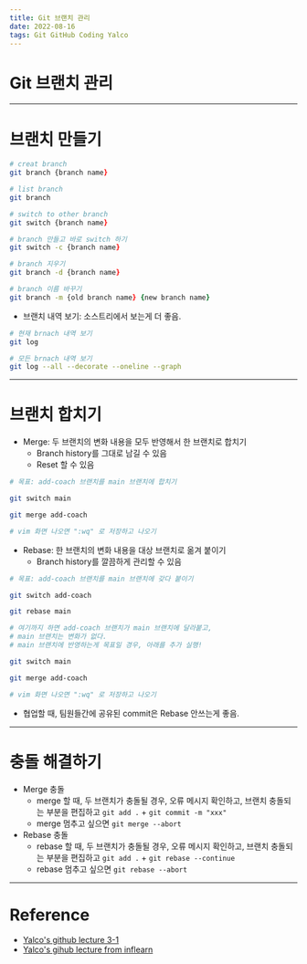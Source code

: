 ```yaml
---
title: Git 브랜치 관리
date: 2022-08-16
tags: Git GitHub Coding Yalco
---
```


# Git 브랜치 관리

---

# 브랜치 만들기

```zsh
# creat branch
git branch {branch name}

# list branch
git branch

# switch to other branch
git switch {branch name}
```

```zsh
# branch 만들고 바로 switch 하기
git switch -c {branch name}
```

```zsh
# branch 지우기
git branch -d {branch name}

# branch 이름 바꾸기 
git branch -m {old branch name} {new branch name}
```

- 브랜치 내역 보기: 소스트리에서 보는게 더 좋음.

```zsh
# 현재 brnach 내역 보기
git log

# 모든 brnach 내역 보기
git log --all --decorate --oneline --graph
```

---

# 브랜치 합치기

- Merge: 두 브랜치의 변화 내용을 모두 반영해서 한 브랜치로 합치기
	- Branch history를 그대로 남길 수 있음
	- Reset 할 수 있음

```zsh
# 목표: add-coach 브랜치를 main 브랜치에 합치기

git switch main

git merge add-coach

# vim 화면 나오면 ":wq" 로 저장하고 나오기 

```

- Rebase: 한 브랜치의 변화 내용을 대상 브랜치로 옮겨 붙이기
	- Branch history를 깔끔하게 관리할 수 있음

```zsh
# 목표: add-coach 브랜치를 main 브랜치에 갖다 붙이기

git switch add-coach

git rebase main

# 여기까지 하면 add-coach 브랜치가 main 브랜치에 달라붙고,
# main 브랜치는 변화가 없다.
# main 브랜치에 반영하는게 목표일 경우, 아래를 추가 실행!

git switch main

git merge add-coach 

# vim 화면 나오면 ":wq" 로 저장하고 나오기 

```


- 협업할 때, 팀원들간에 공유된 commit은 Rebase 안쓰는게 좋음.

---

# 충돌 해결하기

- Merge 충돌
	- merge 할 때, 두 브랜치가 충돌될 경우, 오류 메시지 확인하고, 브랜치 충돌되는 부분을 편집하고 `git add .` +  `git commit -m "xxx"`
	- merge 멈추고 싶으면 `git merge --abort`
- Rebase 충돌
	- rebase 할 때, 두 브랜치가 충돌될 경우, 오류 메시지 확인하고, 브랜치 충돌되는 부분을 편집하고 `git add .` +  `git rebase --continue`
	- rebase 멈추고 싶으면 `git rebase --abort`


---

# Reference

- [Yalco's github lecture 3-1](https://www.yalco.kr/@git-github/3-1/)
- [Yalco's gihub lecture from inflearn](https://www.inflearn.com/course/%EC%A0%9C%EB%8C%80%EB%A1%9C-%ED%8C%8C%EB%8A%94-%EA%B9%83/dashboard)
